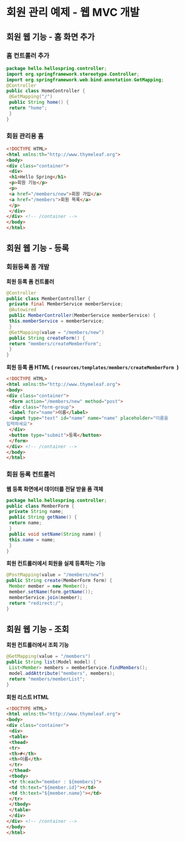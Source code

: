 # 회원 관리 예제 - 웹 MVC 개발

## 회원 웹 기능 - 홈 화면 추가

### 홈 컨트롤러 추가

```java
package hello.hellospring.controller;
import org.springframework.stereotype.Controller;
import org.springframework.web.bind.annotation.GetMapping;
@Controller
public class HomeController {
 @GetMapping("/")
 public String home() {
 return "home";
 }
}
```

### 회원 관리용 홈

```html
<!DOCTYPE HTML>
<html xmlns:th="http://www.thymeleaf.org">
<body>
<div class="container">
 <div>
 <h1>Hello Spring</h1>
 <p>회원 기능</p>
 <p>
 <a href="/members/new">회원 가입</a>
 <a href="/members">회원 목록</a>
 </p>
 </div>
</div> <!-- /container -->
</body>
</html>
```

## 회원 웹 기능 - 등록

### 회원등록 폼 개발

**회원 등록 폼 컨트롤러**

```java
@Controller
public class MemberController {
 private final MemberService memberService;
 @Autowired
 public MemberController(MemberService memberService) {
 this.memberService = memberService;
 }
 @GetMapping(value = "/members/new")
 public String createForm() {
 return "members/createMemberForm";
 }
}
```

**회원 등록 폼 HTML ( `resources/templates/members/createMemberForm `)**

```html
<!DOCTYPE HTML>
<html xmlns:th="http://www.thymeleaf.org">
<body>
<div class="container">
 <form action="/members/new" method="post">
 <div class="form-group">
 <label for="name">이름</label>
 <input type="text" id="name" name="name" placeholder="이름을
입력하세요">
 </div>
 <button type="submit">등록</button>
 </form>
</div> <!-- /container -->
</body>
</html>
```

### 회원 등록 컨트롤러

**웹 등록 화면에서 데이터를 전달 받을 폼 객체**

```java
package hello.hellospring.controller;
public class MemberForm {
 private String name;
 public String getName() {
 return name;
 }
 public void setName(String name) {
 this.name = name;
 }
}
```

**회원 컨트롤러에서 회원을 실제 등록하는 기능**

```java
@PostMapping(value = "/members/new")
public String create(MemberForm form) {
 Member member = new Member();
 member.setName(form.getName());
 memberService.join(member);
 return "redirect:/";
}
```

## 회원 웹 기능 - 조회

**회원 컨트롤러에서 조회 기능**

```java
@GetMapping(value = "/members")
public String list(Model model) {
 List<Member> members = memberService.findMembers();
 model.addAttribute("members", members);
 return "members/memberList";
}
```

**회원 리스트 HTML**

```html
<!DOCTYPE HTML>
<html xmlns:th="http://www.thymeleaf.org">
<body>
<div class="container">
 <div>
 <table>
 <thead>
 <tr>
 <th>#</th>
 <th>이름</th>
 </tr>
 </thead>
 <tbody>
 <tr th:each="member : ${members}">
 <td th:text="${member.id}"></td>
 <td th:text="${member.name}"></td>
 </tr>
 </tbody>
 </table>
 </div>
</div> <!-- /container -->
</body>
</html>
```

